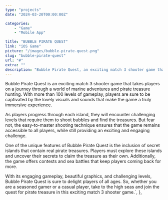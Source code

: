 ```yaml
---
type: "projects"
date: "2024-03-20T00:00:00Z"

categories: 
    - "Game"
    - "Mobile App"

title: "BUBBLE PIRATE QUEST"
link: "iOS Game"
picture: "/images/bubble-pirate-quest.png"
slug: "bubble-pirate-quest"
url: "#"
extra: ""
description: "Bubble Pirate Quest, an exciting match 3 shooter game that takes you on a pirate adventure to find treasures through a series of challenging levels. With over 100 mysterious levels, engaging gameplay, and lovely visuals and sounds, it's a game that you won't be able to put down."
---
```

Bubble Pirate Quest is an exciting match 3 shooter game that takes players on a journey through a world of marine adventures and pirate treasure hunting. With more than 100 levels of gameplay, players are sure to be captivated by the lovely visuals and sounds that make the game a truly immersive experience.

As players progress through each island, they will encounter challenging levels that require them to shoot bubbles and find the treasures. But fear not, the easy-to-master shooting technique ensures that the game remains accessible to all players, while still providing an exciting and engaging challenge.

One of the unique features of Bubble Pirate Quest is the inclusion of secret islands that contain real pirate treasures. Players must explore these islands and uncover their secrets to claim the treasure as their own. Additionally, the game offers contests and sea battles that keep players coming back for more.

With its engaging gameplay, beautiful graphics, and challenging levels, Bubble Pirate Quest is sure to delight players of all ages. So, whether you are a seasoned gamer or a casual player, take to the high seas and join the quest for pirate treasure in this exciting match 3 shooter game.`,
    },